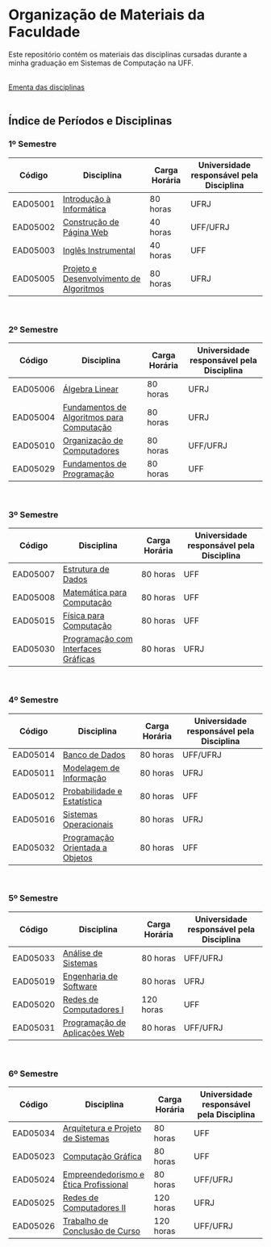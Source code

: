 # Organização de Materiais da Faculdade

Este repositório contém os materiais das disciplinas cursadas durante a minha graduação em Sistemas de Computação na UFF.
<br>
<br>

[Ementa das disciplinas]()
<br>
<br>

## Índice de Períodos e Disciplinas

### 1º Semestre
| Código  | Disciplina                             | Carga Horária | Universidade responsável pela Disciplina |
|---------|----------------------------------------|---------------|------------------------------------------|
| EAD05001| [Introdução à Informática](./2023.1/IAI) | 80 horas      | UFRJ                                      |
| EAD05002| [Construção de Página Web](./2023.1/CPW) | 40 horas      | UFF/UFRJ                                  |
| EAD05003| [Inglês Instrumental](./2023.1/Ingles_Instrumental) | 40 horas      | UFF                                       |
| EAD05005| [Projeto e Desenvolvimento de Algoritmos](./2023.1/PDA) | 80 horas | UFRJ                                      |
<br>

### 2º Semestre
| Código  | Disciplina                             | Carga Horária | Universidade responsável pela Disciplina |
|---------|----------------------------------------|---------------|------------------------------------------|
| EAD05006| [Álgebra Linear]()                      | 80 horas      | UFRJ                                      |
| EAD05004| [Fundamentos de Algoritmos para Computação](./2024.2/FAC) | 80 horas | UFRJ                                      |
| EAD05010| [Organização de Computadores]()         | 80 horas      | UFF/UFRJ                                  |
| EAD05029| [Fundamentos de Programação](./2024.2/FP) | 80 horas    | UFF                                       |
<br>

### 3º Semestre
| Código  | Disciplina                             | Carga Horária | Universidade responsável pela Disciplina |
|---------|----------------------------------------|---------------|------------------------------------------|
| EAD05007| [Estrutura de Dados]()                  | 80 horas      | UFF                                       |
| EAD05008| [Matemática para Computação]()          | 80 horas      | UFF                                       |
| EAD05015| [Física para Computação]()              | 80 horas      | UFF                                       |
| EAD05030| [Programação com Interfaces Gráficas]() | 80 horas      | UFRJ                                      |
<br>

### 4º Semestre
| Código  | Disciplina                             | Carga Horária | Universidade responsável pela Disciplina |
|---------|----------------------------------------|---------------|------------------------------------------|
| EAD05014| [Banco de Dados]()                      | 80 horas      | UFF/UFRJ                                  |
| EAD05011| [Modelagem de Informação]()             | 80 horas      | UFRJ                                      |
| EAD05012| [Probabilidade e Estatística]()         | 80 horas      | UFF                                       |
| EAD05016| [Sistemas Operacionais]()               | 80 horas      | UFRJ                                      |
| EAD05032| [Programação Orientada a Objetos]()     | 80 horas      | UFF                                       |
<br>

### 5º Semestre
| Código  | Disciplina                             | Carga Horária | Universidade responsável pela Disciplina |
|---------|----------------------------------------|---------------|------------------------------------------|
| EAD05033| [Análise de Sistemas]()                 | 80 horas      | UFF/UFRJ                                  |
| EAD05019| [Engenharia de Software]()              | 80 horas      | UFRJ                                      |
| EAD05020| [Redes de Computadores I]()             | 120 horas     | UFF                                       |
| EAD05031| [Programação de Aplicações Web]()       | 80 horas      | UFF/UFRJ                                  |
<br>

### 6º Semestre
| Código  | Disciplina                             | Carga Horária | Universidade responsável pela Disciplina |
|---------|----------------------------------------|---------------|------------------------------------------|
| EAD05034| [Arquitetura e Projeto de Sistemas]()   | 80 horas      | UFF                                       |
| EAD05023| [Computação Gráfica]()                  | 80 horas      | UFF                                       |
| EAD05024| [Empreendedorismo e Ética Profissional]() | 80 horas    | UFF/UFRJ                                  |
| EAD05025| [Redes de Computadores II]()            | 120 horas     | UFRJ                                      |
| EAD05026| [Trabalho de Conclusão de Curso]()      | 120 horas     | UFF/UFRJ                                  |
